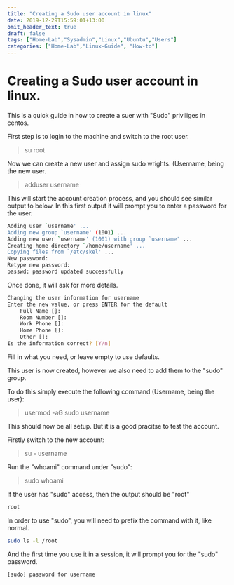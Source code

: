 ```yaml
---
title: "Creating a Sudo user account in linux"
date: 2019-12-29T15:59:01+13:00
omit_header_text: true
draft: false
tags: ["Home-Lab","Sysadmin","Linux","Ubuntu","Users"]
categories: ["Home-Lab","Linux-Guide", "How-to"]
---
```

# Creating a Sudo user account in linux.

This is a quick guide in how to create a suer with "Sudo" priviliges in centos.

First step is to login to the machine and switch to the root user.

> su root

Now we can create a new user and assign sudo wrights. (Username, being the new user.

> adduser username

This will start the account creation process, and you should see similar output to below.
In this first output it will prompt you to enter a password for the user.

``` bash
Adding user `username' ...
Adding new group `username' (1001) ...
Adding new user `username' (1001) with group `username' ...
Creating home directory `/home/username' ...
Copying files from `/etc/skel' ...
New password:
Retype new password:
passwd: password updated successfully
```

Once done, it will ask for more details.

``` bash
Changing the user information for username
Enter the new value, or press ENTER for the default
    Full Name []:
    Room Number []:
    Work Phone []:
    Home Phone []:
    Other []:
Is the information correct? [Y/n]
```

Fill in what you need, or leave empty to use defaults.

This user is now created, however we also need to add them to the "sudo" group.

To do this simply execute the following command (Username, being the user):

> usermod -aG sudo username

This should now be all setup. But it is a good pracitse to test the account.

Firstly switch to the new account:

> su - username

Run the "whoami" command under "sudo":

> sudo whoami

If the user has "sudo" access, then the output should be "root"

``` bash
root
```

In order to use "sudo", you will need to prefix the command with it, like normal.

``` bash
sudo ls -l /root
```
And the first time you use it in a session, it will prompt you for the "sudo" password.

``` bash
[sudo] password for username
```